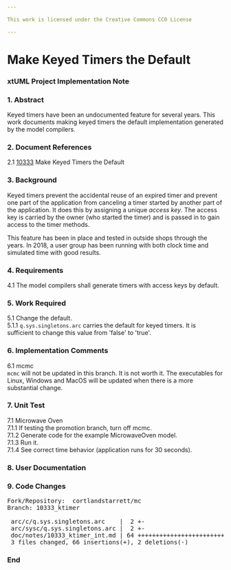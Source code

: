 ```yaml
---

This work is licensed under the Creative Commons CC0 License

---
```


# Make Keyed Timers the Default
### xtUML Project Implementation Note

### 1. Abstract

Keyed timers have been an undocumented feature for several years.  This
work documents making keyed timers the default implementation generated
by the model compilers.

### 2. Document References

<a id="2.1"></a>2.1 [10333](https://support.onefact.net/issues/10333) Make Keyed Timers the Default  

### 3. Background

Keyed timers prevent the accidental reuse of an expired timer and prevent
one part of the application from canceling a timer started by another part
of the application.  It does this by assigning a unique _access key_.  The
access key is carried by the owner (who started the timer) and is passed
in to gain access to the timer methods.

This feature has been in place and tested in outside shops through the
years.  In 2018, a user group has been running with both clock time and
simulated time with good results.

### 4. Requirements

4.1 The model compilers shall generate timers with access keys by default.

### 5. Work Required

5.1 Change the default.  
5.1.1 `q.sys.singletons.arc` carries the default for keyed timers.
It is sufficient to change this value from 'false' to 'true'.

### 6. Implementation Comments

6.1 mcmc  
`mcmc` will not be updated in this branch.  It is not worth it.  The
executables for Linux, Windows and MacOS will be updated when there is
a more substantial change.

### 7. Unit Test

7.1 Microwave Oven  
7.1.1 If testing the promotion branch, turn off mcmc.  
7.1.2 Generate code for the example MicrowaveOven model.  
7.1.3 Run it.  
7.1.4 See correct time behavior (application runs for 30 seconds).

### 8. User Documentation

### 9. Code Changes

<pre>
Fork/Repository:  cortlandstarrett/mc
Branch: 10333_ktimer

 arc/c/q.sys.singletons.arc    |  2 +-
 arc/sysc/q.sys.singletons.arc |  2 +-
 doc/notes/10333_ktimer_int.md | 64 +++++++++++++++++++++++++++++++++++++++++++++
 3 files changed, 66 insertions(+), 2 deletions(-)
</pre>

### End

